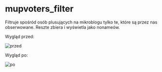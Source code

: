 mupvoters_filter
===============

Filtruje spośród osób plusujących na mikroblogu tylko te, które są przez nas obserwowane. Reszte zbiera i wyświetla jako nonameów. 


Wygląd przed: 

![przed](http://i.imgur.com/CbUZEQj.jpg "Wygląd przed zastosowaniem userscriptu")


Wygląd po: 

![po](http://i.imgur.com/x8koeet.png "Wygląd po zastosowaniem userscriptu")
